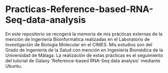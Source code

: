 # Practicas-Reference-based-RNA-Seq-data-analysis
En este repositorio se recogerá la memoria de mis prácticas externas de Ia mención de Ingeniería Bioinformática realizadas en el Laboratorio de Investigación de Biología Molecular en el CIMES.  Mis estudios son del Grado de Ingeniería de la Salud con mención en Ingeniería Biomédica de la Universidad de Málaga. La realización de estas prácticas es el seguimiento del tutorial de Galaxy 'Reference-based RNA-Seq data analysis' mediante Ubuntu.
